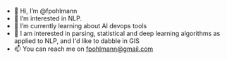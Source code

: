 - 👋 Hi, I’m @fpohlmann
- 👀 I’m interested in NLP.
- 🌱 I’m currently learning about AI devops tools
- 💞️ I am interested in parsing, statistical and deep learning algorithms as applied to NLP, and I'd like to dabble in GIS
- 📫 You can reach me on fpohlmann@gmail.com

<!---
fpohlmann/fpohlmann is a ✨ special ✨ repository because its `README.md` (this file) appears on your GitHub profile.
You can click the Preview link to take a look at your changes.
--->
